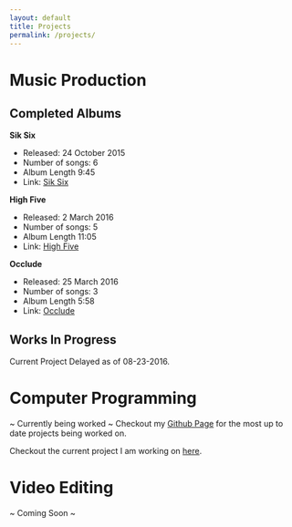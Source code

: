 ```yaml
---
layout: default
title: Projects
permalink: /projects/
---
```


# **Music Production**


## Completed Albums


**Sik Six**

- Released: 24 October 2015
- Number of songs: 6
- Album Length 9:45
- Link: [Sik Six](http://www.soundcloud.com/knee-jar/sets/sik-six)

**High Five**

- Released: 2 March 2016
- Number of songs: 5
- Album Length 11:05
- Link: [High Five](http://www.soundcloud.com/knee-jar/sets/high-five)

**Occlude**

- Released: 25 March 2016
- Number of songs: 3
- Album Length 5:58
- Link: [Occlude](http://www.soundcloud.com/knee-jar/sets/occlude)    

## Works In Progress

Current Project Delayed as of 08-23-2016.


# **Computer Programming**

~ Currently being worked ~
Checkout my [Github Page](https://www.github.com/haye8277) for the most up to date projects being worked on.

Checkout the current project I am working on [here](https://github.com/jordansite/).

# **Video Editing**
~ Coming Soon ~
